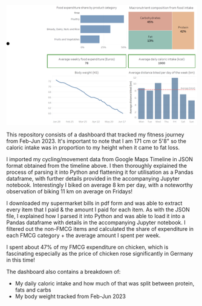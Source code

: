   ![Alt text](Fitness_dashboard.png)

This repository consists of a dashboard that tracked my fitness journey from Feb-Jun 2023. It's important to note that I am 171 cm or 5'8"
so the caloric intake was in proportion to my height when it came to fat loss.

I imported my cycling/movement data from Google Maps Timeline in JSON format obtained from the timeline above. I then thoroughly 
explained the process of parsing it into Python and flattening it for utilisation as a Pandas dataframe, with further details 
provided in the accompanying Jupyter notebook. Interestingly I biked on average 8 km per day, with a noteworthy observation of biking 11 km on average on Fridays!

I downloaded my supermarket bills in pdf form and was able to extract every item that I paid & the amount I paid for each item. As with the JSON
file, I explained how I parsed it into Python and was able to load it into a Pandas dataframe with details in the accompanying Jupyter notebook.
I filtered out the non-FMCG items and calculated the share of expenditure in each FMCG category + the average amount I spent per week. 

I spent about 47% of my FMCG expenditure on chicken, which is fascinating especially as the price of chicken rose significantly in Germany in this time!

The dashboard also contains a breakdown of:
- My daily caloric intake and how much of that was split between protein, fats and carbs
- My body weight tracked from Feb-Jun 2023
